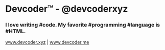 # Devcoder™ - @devcoderxyz

### I love writing #code. My favorite #programming #language is #HTML.

www.devcoder.xyz | www.devcoder.me
